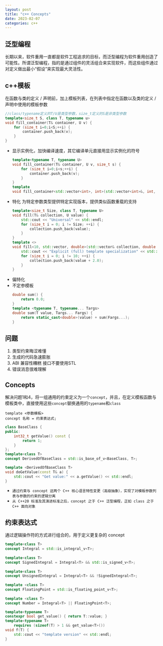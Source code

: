 ```yaml
---
layout: post
title: "c++ Concepts"
date: 2023-02-07
categories: c++
---
```


## 泛型编程

长期以来，软件重用一直都是软件工程追求的目标，而泛型编程为软件重用创造了可能性。所谓泛型编程，指的是通过组件的灵活组合来实现软件，而这些组件通过对定义做出最小“假设”来实现最大灵活性。

## c++模板

在函数与类的定义 / 声明前，加上模板列表，在列表中指定在函数以及类的定义 / 声明中使用的模板参数

```c++
//class/typename定义的T/U是类型参数，size_t定义的S是非类型参数
template<size_t S, class T, typename u>
void fill_container(T& container, U v) {
    for (size_t i=0;i<S;++i) {
        container.push_back(v);
    }
}
```
 - 显示实例化，加快编译速度，其它编译单元直接用显示实例化的符号
    ```c++
    template<typename T, typename U>
    void fill_container(T& container, U v, size_t s) {
        for (size_t i=0;i<s;++i) {
            container.push_back(v);
        }
    }
    template
    void fill_container<std::vector<int>, int>(std::vector<int>&, int, size_t);
    ```
 - 特化 为特定参数类型提供特定实现版本，提供类似函数重载的支持
    ```c++
    template<size_t Size, class T, typename U>
    void fill(T& collection, U value) {
        std::cout << "Universal" << std::endl;
        for (size_t i = 0; i != Size; ++i) {
            collection.push_back(value);
        }
    }
    template <>
    void fill<10, std::vector, double>(std::vector& collection, double value) {
        std::cout << "Explicit (full) template specialization" << std::endl;
        for (size_t i = 0; i != 10; ++i) {
            collection.push_back(value + 2.0);
        }
    }
    ```
 - 偏特化
 - 不定参模板
    ```c++
    double sum() {
        return 0.0;
    }
    template <typename T, typename... Targs>
    double sum(T value, Targs... Fargs) {
        return static_cast<double>(value) + sum(Fargs...);
    }
    ```

## 问题

1. 类型约束晦涩难懂
2. 生成的代码急速膨胀
3. ABI 兼容性糟糕 接口不要使用STL
4. 错误消息很难理解

## Concepts

解决问题1和4，将一组通用的约束定义为一个`concept`，并且，在定义模板函数与模板类中，直接使用这些`concept`替换通用的`typename`和`class`
```
template <参数模板>
concept 名称 = 约束表达式;
```
```c++
class BaseClass {
public:
    int32_t getValue() const {
        return 1;
    }
};
template<class T>
concept DerivedOfBaseClass = std::is_base_of_v<BaseClass, T>;

template <DerivedOfBaseClass T>
void doGetValue(const T& a) {
    std::cout << "Get value:" << a.getValue() << std::endl;
}
```

- `通过约束与 concept 这两个 C++ 核心语言特性变更（高级抽象），实现了对模板参数列表与参数的约束的逻辑分离`
- `从 C++20 标准及其演进标准之后，concept 之于 C++ 泛型编程，正如 class 之于 C++ 面向对象`

## 约束表达式

通过逻辑操作符的方式进行组合的，用于定义更复杂的 concept
```c++
template<class T>
concept Integral = std::is_integral_v<T>;
 
template<class T>
concept SignedIntegral = Integral<T> && std::is_signed_v<T>;
 
template<class T>
concept UnsignedIntegral = Integral<T> && !SignedIntegral<T>;
 
template <class T>
concept FloatingPoint = std::is_floating_point_v<T>;
 
template <class T>
concept Number = Integral<T> || FloatingPoint<T>;

template<typename T>
constexpr bool get_value() { return T::value; }
template<typename T>
    requires (sizeof(T) > 1 && get_value<T>())
void f(T) {
    std::cout << "template version" << std::endl;
}
```